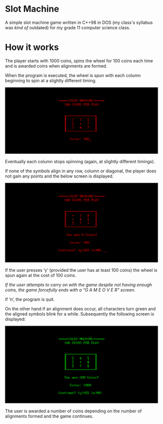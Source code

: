 # Slot Machine

A simple slot machine game written in C++98 in DOS (my class's syllabus was *kind of* outdated) for my grade 11 computer science class.

# How it works

The player starts with 1000 coins, spins the wheel for 100 coins each time and is awarded coins when alignments are formed.

When the program is executed, the wheel is spun with each column beginning to spin at a slightly different timing.

![Starting screen](demo/start.png)

Eventually each column stops spinning (again, at slightly different timings).

If none of the symbols align in any row, column or diagonal, the player does not gain any points and the below screen is displayed.

![Losing screen](demo/loss.png)

If the user presses ‘y’ (provided the user has at least 100 coins) the wheel is spun again at the cost of 100 coins.  

*If the user attempts to carry on with the game despite not having enough coins, the game forcefully ends with a “G A M E  O V E R” screen.* 

If ‘n’, the program is quit.  

On the other hand if an alignment does occur, all characters turn green and the aligned symbols blink for a while. Subsequently the following screen is displayed: 

![You won screen](demo/win.png)

The user is awarded a number of coins depending on the number of alignments formed and the game continues.
